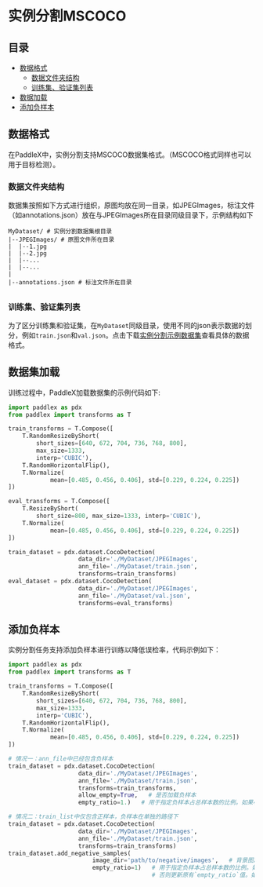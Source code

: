 # 实例分割MSCOCO

## 目录

* [数据格式](#1)
  * [数据文件夹结构](#11)
  * [训练集、验证集列表](#12)
* [数据加载](#2)
* [添加负样本](#3)


## <h2 id="1">数据格式</h2>

在PaddleX中，实例分割支持MSCOCO数据集格式。（MSCOCO格式同样也可以用于目标检测）。

### <h3 id="11">数据文件夹结构</h2>

数据集按照如下方式进行组织，原图均放在同一目录，如JPEGImages，标注文件（如annotations.json）放在与JPEGImages所在目录同级目录下，示例结构如下
```
MyDataset/ # 实例分割数据集根目录
|--JPEGImages/ # 原图文件所在目录
|  |--1.jpg
|  |--2.jpg
|  |--...
|  |--...
|
|--annotations.json # 标注文件所在目录
```

## <h3 id="12">训练集、验证集列表</h3>

为了区分训练集和验证集，在`MyDataset`同级目录，使用不同的json表示数据的划分，例如`train.json`和`val.json`。点击下载[实例分割示例数据集](https://bj.bcebos.com/paddlex/datasets/xiaoduxiong_ins_det.tar.gz)查看具体的数据格式。


## <h2 id="2">数据集加载</h2>

训练过程中，PaddleX加载数据集的示例代码如下:

```python
import paddlex as pdx
from paddlex import transforms as T

train_transforms = T.Compose([
    T.RandomResizeByShort(
        short_sizes=[640, 672, 704, 736, 768, 800],
        max_size=1333,
        interp='CUBIC'),
    T.RandomHorizontalFlip(),
    T.Normalize(
            mean=[0.485, 0.456, 0.406], std=[0.229, 0.224, 0.225])
])

eval_transforms = T.Compose([
    T.ResizeByShort(
        short_size=800, max_size=1333, interp='CUBIC'),
    T.Normalize(
            mean=[0.485, 0.456, 0.406], std=[0.229, 0.224, 0.225])
])

train_dataset = pdx.dataset.CocoDetection(
                    data_dir='./MyDataset/JPEGImages',
                    ann_file='./MyDataset/train.json',
                    transforms=train_transforms)
eval_dataset = pdx.dataset.CocoDetection(
                    data_dir='./MyDataset/JPEGImages',
                    ann_file='./MyDataset/val.json',
                    transforms=eval_transforms)
```


## <h2 id="3">添加负样本</h2>

实例分割任务支持添加负样本进行训练以降低误检率，代码示例如下：

```python
import paddlex as pdx
from paddlex import transforms as T

train_transforms = T.Compose([
    T.RandomResizeByShort(
        short_sizes=[640, 672, 704, 736, 768, 800],
        max_size=1333,
        interp='CUBIC'),
    T.RandomHorizontalFlip(),
    T.Normalize(
            mean=[0.485, 0.456, 0.406], std=[0.229, 0.224, 0.225])
])

# 情况一：ann_file中已经包含负样本
train_dataset = pdx.dataset.CocoDetection(
                    data_dir='./MyDataset/JPEGImages',
                    ann_file='./MyDataset/train.json',
                    transforms=train_transforms,
                    allow_empty=True,   # 是否加载负样本
                    empty_ratio=1.)   # 用于指定负样本占总样本数的比例。如果小于0或大于等于1，则保留全部的负样本。默认为1。

# 情况二：train_list中仅包含正样本，负样本在单独的路径下
train_dataset = pdx.dataset.CocoDetection(
                    data_dir='./MyDataset/JPEGImages',
                    ann_file='./MyDataset/train.json',
                    transforms=train_transforms)
train_dataset.add_negative_samples(
                        image_dir='path/to/negative/images',   # 背景图片所在的文件夹目录。
                        empty_ratio=1)   # 用于指定负样本占总样本数的比例。如果为None，保留数据集初始化是设置的`empty_ratio`值，
                                         # 否则更新原有`empty_ratio`值。如果小于0或大于等于1，则保留全部的负样本。默认为1。

```
